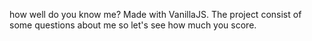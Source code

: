 how well do you know me?
Made with VanillaJS.
The project consist of some questions about me so let's see how much you score.
